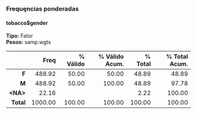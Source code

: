 ### Frequęncias ponderadas  
#### tobacco$gender  
**Tipo:** Fator  
**Pesos:** samp.wgts  

|     &nbsp; |    Freq | % Válido | % Válido  Acum. | % Total | % Total Acum. |
|-----------:|--------:|---------:|----------------:|--------:|--------------:|
|      **F** |  488.92 |    50.00 |           50.00 |   48.89 |         48.89 |
|      **M** |  488.92 |    50.00 |          100.00 |   48.89 |         97.78 |
| **\<NA\>** |   22.16 |          |                 |    2.22 |        100.00 |
|  **Total** | 1000.00 |   100.00 |          100.00 |  100.00 |        100.00 |
